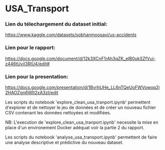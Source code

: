 # USA_Transport

### Lien du télechargement du dataset initial: 
https://www.kaggle.com/datasets/sobhanmoosavi/us-accidents

### Lien pour le rapport: 
https://docs.google.com/document/d/12k3XCnF1rAh3qZK_eIB0ukSZfVui-z446tUvil3RlU4/edit#

### Lien pour la presentation:
https://docs.google.com/presentation/d/1BvrhUHe_LL6nTQeUoFWVowoq2j2HAOZgn6WIt2xA3zI/edit

Les scripts du notebook 'explore_clean_usa_tranport.ipynb' permettent d'explorer et de nettoyer le jeu de données et de créer un nouveau fichier CSV contenant les données nettoyées et modifiées.

NB: L'execution de 'explore_clean_usa_tranport.ipynb' necessite la mise en place d'un environement Docker adéquat voir la partie 2 du rapport.

Les scripts du notebook 'analyse_usa_transport.ipynb' permettent de faire une analyse descriptive et prédictive du nouveau dataset.  


